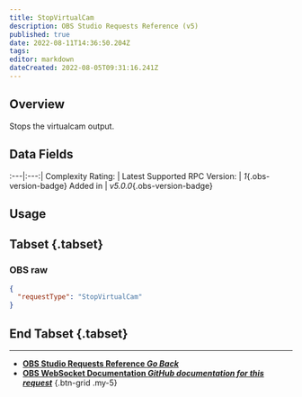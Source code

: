 ```yaml
---
title: StopVirtualCam
description: OBS Studio Requests Reference (v5)
published: true
date: 2022-08-11T14:36:50.204Z
tags: 
editor: markdown
dateCreated: 2022-08-05T09:31:16.241Z
---
```


## Overview
Stops the virtualcam output.

## Data Fields
:---|:---:|
Complexity Rating: | <span class="stars stars--1"></span>
Latest Supported RPC Version: | *1*{.obs-version-badge}
Added in | *v5.0.0*{.obs-version-badge}

## Usage
## Tabset {.tabset}
### OBS raw
```json
{
  "requestType": "StopVirtualCam"
}
```
## End Tabset {.tabset}

---

- [<i class="mdi mdi-chevron-left"></i>**OBS Studio Requests Reference *Go Back***](/en/Broadcasters/OBS/Requests)
- [<i class="mdi mdi-github"></i> **OBS WebSocket Documentation *GitHub documentation for this request***](https://github.com/obsproject/obs-websocket/blob/master/docs/generated/protocol.md#stopvirtualcam)
{.btn-grid .my-5}